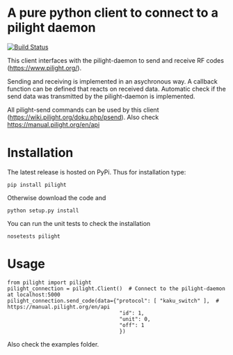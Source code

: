 # A pure python client to connect to a pilight daemon
[![Build Status](https://travis-ci.org/DavidLP/pilight.svg?branch=master)](https://travis-ci.org/DavidLP/pilight)

This client interfaces with the pilight-daemon to send and receive RF codes (https://www.pilight.org/).

Sending and receiving is implemented in an asychronous way. A callback function can be defined 
that reacts on received data. Automatic check if the send data was transmitted by the pilight-daemon
is implemented.

All pilight-send commands can be used by this client (https://wiki.pilight.org/doku.php/psend). 
Also check https://manual.pilight.org/en/api

# Installation

The latest release is hosted on PyPi. Thus for installation type:
```
pip install pilight
```

Otherwise download the code and

```
python setup.py install
```

You can run the unit tests to check the installation

```
nosetests pilight
```

# Usage
```
from pilight import pilight
pilight_connection = pilight.Client()  # Connect to the pilight-daemon at localhost:5000
pilight_connection.send_code(data={"protocol": [ "kaku_switch" ],  #  https://manual.pilight.org/en/api
                                    "id": 1,
                                    "unit": 0,
                                    "off": 1
                                    })
```                         

Also check the examples folder.

